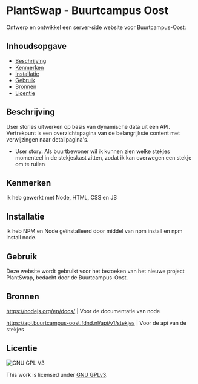 # PlantSwap - Buurtcampus Oost
Ontwerp en ontwikkel een server-side website voor Buurtcampus-Oost:

## Inhoudsopgave

  * [Beschrijving](#beschrijving)
  * [Kenmerken](#kenmerken)
  * [Installatie](#installatie)
  * [Gebruik](#gebruik)
  * [Bronnen](#bronnen)
  * [Licentie](#licentie)

## Beschrijving

User stories uitwerken op basis van dynamische data uit een API. Vertrekpunt is een overzichtspagina van de belangrijkste content met verwijzingen naar detailpagina's.

* User story:  Als buurtbewoner wil ik kunnen zien welke stekjes momenteel in de stekjeskast zitten, zodat ik kan overwegen een stekje om te ruilen

## Kenmerken
Ik heb gewerkt met Node, HTML, CSS en JS

## Installatie

Ik heb NPM en Node geïnstalleerd door middel van npm install en npm install node.

## Gebruik

Deze website wordt gebruikt voor het bezoeken van het nieuwe project PlantSwap, bedacht door de Buurtcampus-Oost.

## Bronnen

https://nodejs.org/en/docs/ | Voor de documentatie van node

https://api.buurtcampus-oost.fdnd.nl/api/v1/stekjes | Voor de api van de stekjes

## Licentie

![GNU GPL V3](https://www.gnu.org/graphics/gplv3-127x51.png)

This work is licensed under [GNU GPLv3](./LICENSE).




